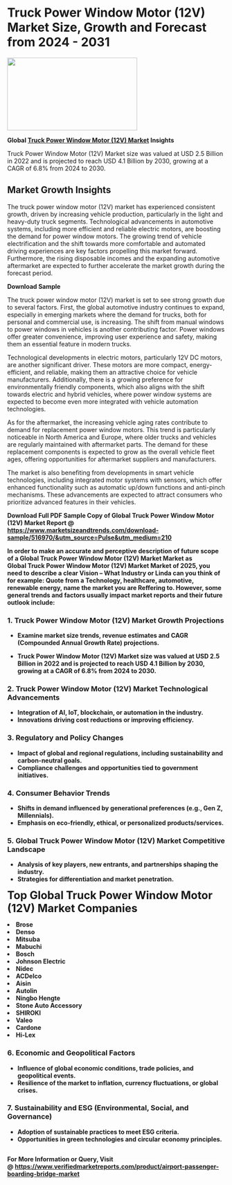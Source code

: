 <H1>Truck Power Window Motor (12V) Market Size, Growth and Forecast from 2024 - 2031</H1><img class="aligncenter size-medium wp-image-584254" src="https://thirdeyenews.in/wp-content/uploads/2024/09/Global-Market-Research-300x168.jpeg" alt="" width="300" height="168" /><p><strong>Global&nbsp;<a href="https://www.marketsizeandtrends.com/download-sample/516970/&amp;utm_source=Pulse&amp;utm_medium=210">Truck Power Window Motor (12V) Market</a> Insights</strong></p><p>Truck Power Window Motor (12V) Market size was valued at USD 2.5 Billion in 2022 and is projected to reach USD 4.1 Billion by 2030, growing at a CAGR of 6.8% from 2024 to 2030.</p><p><h2>Market Growth Insights</h2> <p>The truck power window motor (12V) market has experienced consistent growth, driven by increasing vehicle production, particularly in the light and heavy-duty truck segments. Technological advancements in automotive systems, including more efficient and reliable electric motors, are boosting the demand for power window motors. The growing trend of vehicle electrification and the shift towards more comfortable and automated driving experiences are key factors propelling this market forward. Furthermore, the rising disposable incomes and the expanding automotive aftermarket are expected to further accelerate the market growth during the forecast period.</p> <p><strong>Download Sample</strong></p> <p>The truck power window motor (12V) market is set to see strong growth due to several factors. First, the global automotive industry continues to expand, especially in emerging markets where the demand for trucks, both for personal and commercial use, is increasing. The shift from manual windows to power windows in vehicles is another contributing factor. Power windows offer greater convenience, improving user experience and safety, making them an essential feature in modern trucks.</p> <p>Technological developments in electric motors, particularly 12V DC motors, are another significant driver. These motors are more compact, energy-efficient, and reliable, making them an attractive choice for vehicle manufacturers. Additionally, there is a growing preference for environmentally friendly components, which also aligns with the shift towards electric and hybrid vehicles, where power window systems are expected to become even more integrated with vehicle automation technologies.</p> <p>As for the aftermarket, the increasing vehicle aging rates contribute to demand for replacement power window motors. This trend is particularly noticeable in North America and Europe, where older trucks and vehicles are regularly maintained with aftermarket parts. The demand for these replacement components is expected to grow as the overall vehicle fleet ages, offering opportunities for aftermarket suppliers and manufacturers.</p> <p>The market is also benefiting from developments in smart vehicle technologies, including integrated motor systems with sensors, which offer enhanced functionality such as automatic up/down functions and anti-pinch mechanisms. These advancements are expected to attract consumers who prioritize advanced features in their vehicles.</p> <p><strong></p><p><span class=""><strong>Download Full PDF Sample Copy of Global Truck Power Window Motor (12V) Market Report</strong> @ <a href="https://www.marketsizeandtrends.com/download-sample/516970/&amp;utm_source=Pulse&amp;utm_medium=210" target="_blank">https://www.marketsizeandtrends.com/download-sample/516970/&amp;utm_source=Pulse&amp;utm_medium=210</a></span></p><p>In order to make an accurate and perceptive description of future scope of a Global&nbsp;Truck Power Window Motor (12V) Market Market as Global&nbsp;Truck Power Window Motor (12V) Market Market of 2025, you need to describe a clear Vision &ndash; What Industry or Linda can you think of for example: Quote from a Technology, healthcare, automotive, renewable energy, name the market you are Reffering to. However, some general trends and factors usually impact market reports and their future outlook include:</p><h3>1.&nbsp;<strong>Truck Power Window Motor (12V) Market Growth Projections</strong></h3><ul><li>Examine market size trends, revenue estimates and CAGR (Compounded Annual Growth Rate) projections.</li><li><p>Truck Power Window Motor (12V) Market size was valued at USD 2.5 Billion in 2022 and is projected to reach USD 4.1 Billion by 2030, growing at a CAGR of 6.8% from 2024 to 2030.</p></li></ul><h3>2.&nbsp;<strong>Truck Power Window Motor (12V) Market Technological Advancements</strong></h3><ul><li>Integration of AI, IoT, blockchain, or automation in the industry.</li><li>Innovations driving cost reductions or improving efficiency.</li></ul><h3>3.&nbsp;<strong>Regulatory and Policy Changes</strong></h3><ul><li>Impact of global and regional regulations, including sustainability and carbon-neutral goals.</li><li>Compliance challenges and opportunities tied to government initiatives.</li></ul><h3>4.&nbsp;<strong>Consumer Behavior Trends</strong></h3><ul><li>Shifts in demand influenced by generational preferences (e.g., Gen Z, Millennials).</li><li>Emphasis on eco-friendly, ethical, or personalized products/services.</li></ul><h3>5.&nbsp;<strong>Global Truck Power Window Motor (12V) Market Competitive Landscape</strong></h3><ul><li>Analysis of key players, new entrants, and partnerships shaping the industry.</li><li>Strategies for differentiation and market penetration.</li></ul><p data-pm-slice="1 1 []"><span style="color: inherit; font-family: inherit; font-size: 25px;">Top Global Truck Power Window Motor (12V) Market Companies</span></p><div class="" data-test-id=""><p><li>Brose</li><li> Denso</li><li> Mitsuba</li><li> Mabuchi</li><li> Bosch</li><li> Johnson Electric</li><li> Nidec</li><li> ACDelco</li><li> Aisin</li><li> Autolin</li><li> Ningbo Hengte</li><li> Stone Auto Accessory</li><li> SHIROKI</li><li> Valeo</li><li> Cardone</li><li> Hi-Lex</li></p></div><h3>6.&nbsp;<strong>Economic and Geopolitical Factors</strong></h3><ul><li>Influence of global economic conditions, trade policies, and geopolitical events.</li><li>Resilience of the market to inflation, currency fluctuations, or global crises.</li></ul><h3>7.&nbsp;<strong>Sustainability and ESG (Environmental, Social, and Governance)</strong></h3><ul><li>Adoption of sustainable practices to meet ESG criteria.</li><li>Opportunities in green technologies and circular economy principles.</li></ul><h2><strong style="font-size: 14px;">For More Information or Query, Visit @&nbsp;</strong><a style="background-color: #ffffff; font-size: 14px;" href="https://www.marketsizeandtrends.com/report/truck-power-window-motor-12v-market/" target="_blank">https://www.verifiedmarketreports.com/product/airport-passenger-boarding-bridge-market</a></h2>

